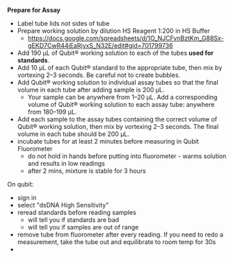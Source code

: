 **Prepare for Assay** 
- Label tube lids not sides of tube
- Prepare working solution by dilution HS Reagent 1:200 in HS Buffer
	- https://docs.google.com/spreadsheets/d/1O_NJCFvnBztKm_G88Sx-gEKD7CwR44iEaRjyxS_N32E/edit#gid=701799736
- Add 190 µL of Qubit® working solution to each of the tubes **used for standards**.
- Add 10 µL of each Qubit® standard to the appropriate tube, then mix by vortexing 2–3 seconds. Be careful not to create bubbles.
- Add Qubit® working solution to individual assay tubes so that the final volume in each tube after adding sample is 200 µL.
	- Your sample can be anywhere from 1–20 µL. Add a corresponding volume of Qubit® working solution to each assay tube: anywhere from 180–199 µL.
-  Add each sample to the assay tubes containing the correct volume of Qubit® working solution, then mix by vortexing 2–3 seconds. The final volume in each tube should be 200 µL.
- incubate tubes for at least 2 minutes before measuring in Qubit Fluorometer 
	- do not hold in hands before putting into fluorometer - warms solution and results in low readings 
	- after 2 mins, mixture is stable for 3 hours

On qubit:
- sign in 
- select "dsDNA High Sensitivity"
- reread standards before reading samples 
	- will tell you if standards are bad 
	- will tell you if samples are out of range 
- remove tube from fluorometer after every reading. If you need to redo a measurement, take the tube out and equilibrate to room temp for 30s
- 